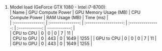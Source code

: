 1. Model load (GeForce GTX 1080 - Intel i7-8700):   
| Name                   | GPU Compute Power | GPU Memory Usage (MB) | CPU Compute Power | RAM Usage (MB) | Time (ms)     |   
| :---------------:      | :---------------: | :-------------------: | :---------------: | :------------: | ------------: |   
| CPU to CPU             | 0                 | 0                     | 0                 | 7              | 11            |   
| CPU to GPU             | 0                 | 443                   | 0                 | 1649           | 1255          |
| GPU to CPU             | 0                 | 0                     | 0                 | 7              | 11            |  
| GPU to GPU             | 0                 | 443                   | 0                 | 1649           | 1255          |
